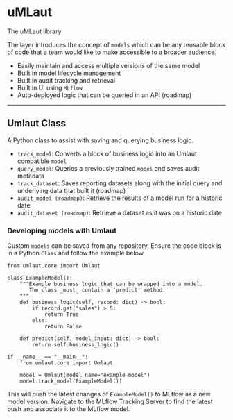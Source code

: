 # uMLaut

The uMLaut library 

The layer introduces the concept of `models` which can be any reusable block of code that a team would like to make accessible to a broader audience.

- Easily maintain and access multiple versions of the same model
- Built in model lifecycle management
- Built in audit tracking and retrieval
- Built in UI using `MLflow`
- Auto-deployed logic that can be queried in an API (roadmap)

____
## Umlaut Class
A Python class to assist with saving and querying business logic.

- `track_model`: Converts a block of business logic into an Umlaut compatible `model`
- `query_model`: Queries a previously trained `model` and saves audit metadata
- `track_dataset`: Saves reporting datasets along with the initial query and underlying data that built it (roadmap)
- `audit_model (roadmap)`: Retrieve the results of a model run for a historic date
- `audit_dataset (roadmap)`: Retrieve a dataset as it was on a historic date

### Developing models with Umlaut
Custom `models` can be saved from any repository. Ensure the code block is in a Python `Class` and follow the example below.

```
from umlaut.core import Umlaut

class ExampleModel():
    """Example business logic that can be wrapped into a model.
       The class _must_ contain a 'predict' method.
    """
    def business_logic(self, record: dict) -> bool:
        if record.get("sales") > 5:
            return True
        else:
            return False

    def predict(self, model_input: dict) -> bool:
        return self.business_logic()

if __name__ == "__main__":
    from umlaut.core import Umlaut

    model = Umlaut(model_name="example model")
    model.track_model(ExampleModel())
```

This will push the latest changes of `ExampleModel()` to MLflow as a new model version. Navigate to the MLflow Tracking Server to find the latest push and associate it to the MLflow model.
